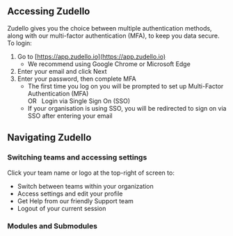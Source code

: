


## Accessing Zudello

Zudello gives you the choice between multiple authentication methods, along with our multi-factor authentication (MFA), to keep you data secure. To login:

1. Go to [https://app.zudello.io](https://app.zudello.io)
	- We recommend using Google Chrome or Microsoft Edge  
2. Enter your email and click Next
3. Enter your password, then complete MFA
	- The first time you log on you will be prompted to set up Multi-Factor Authentication (MFA)  
    OR  
	Login via Single Sign On (SSO)
	- If your organisation is using SSO, you will be redirected to sign on via SSO after entering your email


## Navigating Zudello

### Switching teams and accessing settings

Click your team name or logo at the top-right of screen to:  
- Switch between teams within your organization
- Access settings and edit your profile
- Get Help from our friendly Support team
- Logout of your current session

### Modules and Submodules 
